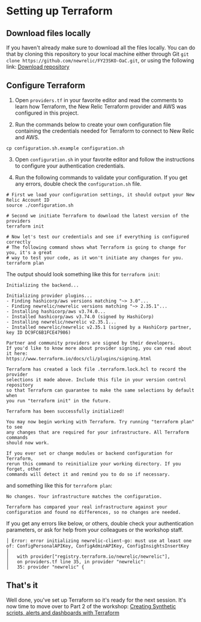 # Setting up Terraform

## Download files locally

If you haven't already make sure to download all the files locally. You can do that by cloning this repository to your local machine either through Git `git clone https://github.com/newrelic/FY23SKO-OaC.git`, or using the following link: [Download repository](https://github.com/newrelic/FY23SKO-OaC/archive/refs/heads/main.zip)

## Configure Terraform

1. Open `providers.tf` in your favorite editor and read the comments to learn how Terraform, the New Relic Terraform provider and AWS was configured in this project.

2. Run the commands below to create your own configuration file containing the credentials needed for Terraform to connect to New Relic and AWS.

```
cp configuration.sh.example configuration.sh
```

3. Open `configuration.sh` in your favorite editor and follow the instructions to configure your authentication credentials.

4. Run the following commands to validate your configuration. If you get any errors, double check the `configuration.sh` file.

```shell
# First we load your configuration settings, it should output your New Relic Account ID
source ./configuration.sh

# Second we initiate Terraform to download the latest version of the providers
terraform init

# Now let's test our credentials and see if everything is configured correctly
# The following command shows what Terraform is going to change for you, it's a great
# way to test your code, as it won't initiate any changes for you.
terraform plan
```

The output should look something like this for `terraform init`:
```
Initializing the backend...

Initializing provider plugins...
- Finding hashicorp/aws versions matching "~> 3.0"...
- Finding newrelic/newrelic versions matching "~> 2.35.1"...
- Installing hashicorp/aws v3.74.0...
- Installed hashicorp/aws v3.74.0 (signed by HashiCorp)
- Installing newrelic/newrelic v2.35.1...
- Installed newrelic/newrelic v2.35.1 (signed by a HashiCorp partner, key ID DC9FC6B1FCE47986)

Partner and community providers are signed by their developers.
If you'd like to know more about provider signing, you can read about it here:
https://www.terraform.io/docs/cli/plugins/signing.html

Terraform has created a lock file .terraform.lock.hcl to record the provider
selections it made above. Include this file in your version control repository
so that Terraform can guarantee to make the same selections by default when
you run "terraform init" in the future.

Terraform has been successfully initialized!

You may now begin working with Terraform. Try running "terraform plan" to see
any changes that are required for your infrastructure. All Terraform commands
should now work.

If you ever set or change modules or backend configuration for Terraform,
rerun this command to reinitialize your working directory. If you forget, other
commands will detect it and remind you to do so if necessary.
```

and something like this for `terraform plan`:
```
No changes. Your infrastructure matches the configuration.

Terraform has compared your real infrastructure against your configuration and found no differences, so no changes are needed.
```

If you get any errors like below, or others, double check your authentication parameters, or ask for help from your colleagues or the workshop staff.

```
│ Error: error initializing newrelic-client-go: must use at least one of: ConfigPersonalAPIKey, ConfigAdminAPIKey, ConfigInsightsInsertKey
│
│   with provider["registry.terraform.io/newrelic/newrelic"],
│   on providers.tf line 35, in provider "newrelic":
│   35: provider "newrelic" {
```

## That's it

Well done, you've set up Terraform so it's ready for the next session. It's now time to move over to Part 2 of the workshop: [Creating Synthetic scripts, alerts and dashboards with Terraform](./Part_2-Creating_New_Relic_Resources_With_Terraform.md)
